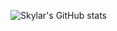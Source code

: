 ![Skylar's GitHub stats](https://github-readme-stats.vercel.app/api?username=yuanjingtai&count_private=true&theme=radical&include_all_commits=true)
